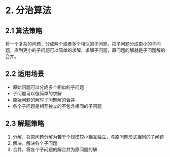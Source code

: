 
# 2. 分治算法

## 2.1 算法策略

将一个复杂的问题，分成两个或者多个相似的子问题，把子问题分成更小的子问题，直到更小的子问题可以简单的求解，求解子问题，原问题的解就是子问题解的合并。

## 2.2 适用场景

* 原始问题可以分成多个相似的子问题
* 子问题可以很简单的求解
* 原始问题的解时子问题解的合并
* 各个子问题是相互独立的不包含相同的子问题

## 2.3 解题策略

1. 分解，将原问题分解为若干个规模较小相互独立，与原问题形式相同的子问题
2. 解决，解决各个子问题
3. 合并，将各个子问题的解合并为原问题的解
